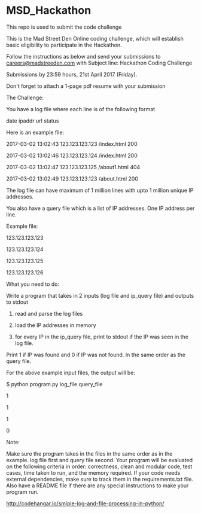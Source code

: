 # MSD_Hackathon
This repo is used to  submit the code challenge

This is the Mad Street Den Online coding challenge, which will establish basic eligibility to participate in the Hackathon.

Follow the instructions as below and send your submissions to careers@madstreeden.com with Subject line: Hackathon Coding Challenge


Submissions by 23:59 hours, 21st April 2017 (Friday). 

 

Don't forget to attach a 1-page pdf resume with your submission 

 

The Challenge:

You have a log file where each line is of the following format 

 

date ipaddr url status

 

Here is an example file: 

2017-03-02 13:02:43 123.123.123.123 /index.html 200

2017-03-02 13:02:46 123.123.123.124 /index.html 200

2017-03-02 13:02:47 123.123.123.125 /about1.html 404

2017-03-02 13:02:49 123.123.123.123 /about.html 200

 

The log file can have maximum of 1 million lines with upto 1 million unique IP addresses. 

 

You also have a query file which is a list of IP addresses. One IP address per line.

Example file: 

123.123.123.123

123.123.123.124

123.123.123.125

123.123.123.126

 

What you need to do:

Write a program that takes in 2 inputs (log file and ip_query file) and outputs to stdout

1) read and parse the log files

2) load the IP addresses in memory

3) for every IP in the ip_query file, print to stdout if the IP was seen in the log file. 

Print 1 if IP was found and 0 if IP was not found. In the same order as the query file.

 

For the above example input files, the output will be:

$ python program.py log_file query_file 

1

1

1

0




Note:

Make sure the program takes in the files in the same order as in the example. log file first and query file second.
Your program will be evaluated on the following criteria in order: correctness, clean and modular code, test cases, time taken to run, and the memory required.
If your code needs external dependencies, make sure to track them in the requirements.txt file. Also have a README file if there are any special instructions to make your program run.


http://codehangar.io/smiple-log-and-file-processing-in-python/
